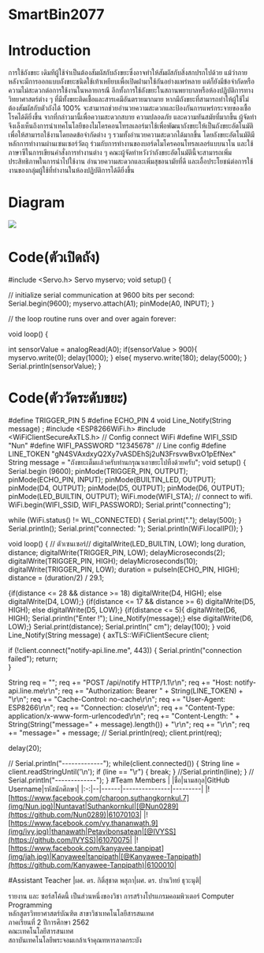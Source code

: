 # SmartBin2077
# Introduction
การใช้ถังขยะ เดิมทีผู้ใช้จำเป็นต้องสัมผัสกับถังขยะซึ่งอาจทำให้สัมผัสกับสิ่งสกปรกไปด้วย แม้ว่าภายหลังจะมีการออกแบบถังขยะชนิดใช้เท้าเหยียบเพื่อเปิดฝามาใช้กันอย่างแพร่หลาย  แต่ก็ยังมีข้อจำกัดหรือความไม่สะดวกต่อการใช้งานในหลายกรณี อีกทั้งการใช้ถังขยะในสถานพยาบาลหรือห้องปฏิบัติการทางวิทยาศาสตร์ต่าง ๆ ที่มีทั้งขยะติดเชื้อและสารเคมีอันตรายมากมาย หากมีถังขยะที่สามารถทำให้ผู้ใช้ไม่ต้องสัมผัสกับตัวถังได้ 100% จะสามารถช่วยอำนวยความสะดวกและป้องกันการแพร่กระจายของเชื้อโรคได้ดียิ่งขึ้น จากที่กล่าวมานี้เพื่อความสะดวกสบาย ความปลอดภัย และความทันสมัยที่มากขึ้น ผู้จัดทำจึงเล็งเห็นถึงการนำเทคโนโลยีของไมโครคอนโทรลเลอร์มาใช้เพื่อพัฒนาถังขยะให้เป็นถังขยะอัตโนมัติเพื่อให้สามารถใช้งานโดยลดข้อจำกัดต่าง ๆ รวมทั้งอำนวยความสะดวกได้มากขึ้น 
โดยถังขยะอัตโนมัติมีหลักการทำงานผ่านเซนเซอร์วัตถุ ร่วมกับการทำงานของบอร์ดไมโครคอนโทรลเลอร์แบบนาโน และใช้ภาษาซีในการเขียนคำสั่งการทำงานต่าง ๆ 
คณะผู้จัดทำหวังว่าถังขยะอัตโนมัตินี้จะสามารถเพิ่มประสิทธิภาพในการนำไปใช้งาน อำนวยความสะดวกและเพิ่มสุขอนามัยที่ดี และเอื้อประโยชน์ต่อการใช้งานของกลุ่มผู้ใช้ที่ทำงานในห้องปฏิบัติการได้ดียิ่งขึ้น
# Diagram
![](img/dai.jpg)
# Code(ตัวเปิดถัง)
#include <Servo.h>
Servo myservo;
void setup() {

  // initialize serial communication at 9600 bits per second:
  Serial.begin(9600);
  myservo.attach(A1);
  pinMode(A0, INPUT);
}

// the loop routine runs over and over again forever:

void loop() {

  int sensorValue = analogRead(A0);
  if(sensorValue > 900){
    myservo.write(0);
    delay(1000);
    }
  else{
    myservo.write(180);
    delay(5000);
    }
  Serial.println(sensorValue);
}
# Code(ตัววัดระดับขยะ)
#define TRIGGER_PIN  5
#define ECHO_PIN     4
void Line_Notify(String message) ;
#include <ESP8266WiFi.h>
#include <WiFiClientSecureAxTLS.h>
// Config connect WiFi
#define WIFI_SSID "Nun"
#define WIFI_PASSWORD "12345678"
// Line config
#define LINE_TOKEN "gN4SVAxdxyQ2Xy7vASDEhSj2uN3FrsvwBvxO1pEfNex"
String message = "ถังขยะเต็มเเล้วครับท่านกรุณาเอาขยะไปทิ้งด้วยครับ";
void setup() {
  Serial.begin (9600);
  pinMode(TRIGGER_PIN, OUTPUT);
  pinMode(ECHO_PIN, INPUT);
  pinMode(BUILTIN_LED, OUTPUT);
  pinMode(D4, OUTPUT);
  pinMode(D5, OUTPUT);
  pinMode(D6, OUTPUT);
  pinMode(LED_BUILTIN, OUTPUT);
  WiFi.mode(WIFI_STA);
  // connect to wifi.
  WiFi.begin(WIFI_SSID, WIFI_PASSWORD);
  Serial.print("connecting");

  while (WiFi.status() != WL_CONNECTED) {
    Serial.print(".");
    delay(500);
  }
  Serial.println();
  Serial.print("connected: ");
  Serial.println(WiFi.localIP());
}

void loop() {
  // ตัวเซนเซอร์//
  digitalWrite(LED_BUILTIN, LOW); 
  long duration, distance;
  digitalWrite(TRIGGER_PIN, LOW);
  delayMicroseconds(2);
  digitalWrite(TRIGGER_PIN, HIGH);
  delayMicroseconds(10);
  digitalWrite(TRIGGER_PIN, LOW);
  duration = pulseIn(ECHO_PIN, HIGH);
  distance = (duration/2) / 29.1;
  
  {if(distance <= 28 && distance >= 18)
    digitalWrite(D4, HIGH);
    else
   digitalWrite(D4, LOW);}
  {if(distance <= 17 && distance >= 6)
    digitalWrite(D5, HIGH);
   else
   digitalWrite(D5, LOW);}
  {if(distance <= 5){
    digitalWrite(D6, HIGH);
    Serial.println("Enter !");
    Line_Notify(message);}
   else
    digitalWrite(D6, LOW);}
  Serial.print(distance);
  Serial.println(" cm");
  delay(100);
}
void Line_Notify(String message) {
  axTLS::WiFiClientSecure client;

  if (!client.connect("notify-api.line.me", 443)) {
    Serial.println("connection failed");
    return;   
  }

  String req = "";
  req += "POST /api/notify HTTP/1.1\r\n";
  req += "Host: notify-api.line.me\r\n";
  req += "Authorization: Bearer " + String(LINE_TOKEN) + "\r\n";
  req += "Cache-Control: no-cache\r\n";
  req += "User-Agent: ESP8266\r\n";
  req += "Connection: close\r\n";
  req += "Content-Type: application/x-www-form-urlencoded\r\n";
  req += "Content-Length: " + String(String("message=" + message).length()) + "\r\n";
  req += "\r\n";
  req += "message=" + message;
  // Serial.println(req);
  client.print(req);
    
  delay(20);

  // Serial.println("-------------");
  while(client.connected()) {
    String line = client.readStringUntil('\n');
    if (line == "\r") {
      break;
    }
    //Serial.println(line);
  }
  // Serial.println("-------------");
}
#Team Members
|  |ชื่อ|นามสกุล|GitHub Username|รหัสนักศึกษา|
|:-:|--|------|---------------|---------|
|![https://www.facebook.com/charoon.suthangkornkul.7](img/Nun.jpg)|Nuntavat|Suthankornkul|[@Nun0289](https://github.com/Nun0289)|61070103|
|![https://www.facebook.com/vy.thananwath.9](img/ivy.jpg)|thanawath|Petavibonsatean|[@IVYSS](https://github.com/IVYSS)|61070075|
|![https://www.facebook.com/kanyavee.tanpipat](img/jah.jpg)|Kanyawee|tanpipath|[@Kanyawee-Tanpipath](https://github.com/Kanyawee-Tanpipath)|6100010|

#Assistant Teacher
|ผศ. ดร. กิติ์สุชาต พสุภา|ผศ. ดร. ปานวิทย์ ธุวะนุติ|

รายงาน และ ซอร์สโค้ดนี้ เป็นส่วนหนึ่งของวิชา การสร้างโปรแกรมคอมพิวเตอร์ Computer Programming<br>
หลักสูตรวิทยาศาสตร์บัณฑิต สาขาวิชาเทคโนโลยีสารสนเทศ<br>
ภาคเรียนที่ 2 ปีการศึกษา 2562<br>
คณะเทคโนโลยีสารสนเทศ<br>
สถาบันเทคโนโลยีพระจอมเกล้าเจ้าคุณทหารลาดกระบัง<br>
